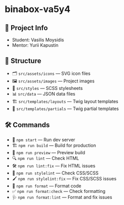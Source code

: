 # binabox-va5y4

## 👤 Project Info

- Student: Vasilis Moysidis
- Mentor: Yurii Kapustin

## 📁 Structure

- 🗂️ `src/assets/icons` — SVG icon files
- 🖼️ `src/assets/images` — Project images
- 🎨 `src/styles` — SCSS stylesheets
- 📊 `src/data` — JSON data files
- 🏗️ `src/templates/layouts` — Twig layout templates
- 🧩 `src/templates/partials` — Twig partial templates

## 🛠️ Commands

- 🚀 `npm start` — Run dev server
- 🏗️ `npm run build` — Build for production
- 👀 `npm run preview` — Preview build
- 🔍 `npm run lint` — Check HTML
- 🛠️ `npm run lint:fix` — Fix HTML issues
- 🎨 `npm run stylelint` — Check CSS/SCSS
- 🖌️ `npm run stylelint:fix` — Fix CSS/SCSS issues
- 🧹 `npm run format` — Format code
- ✅ `npm run format:check` — Check formatting
- 🩺 `npm run format:lint` — Format and fix issues